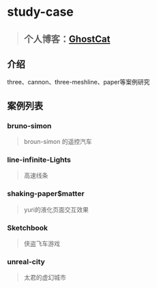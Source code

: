 # study-case

> ## 个人博客：[GhostCat](http://gcat.cc)

## 介绍
three、cannon、three-meshline、paper等案例研究
## 案例列表

### bruno-simon
> broun-simon 的遥控汽车
### line-infinite-Lights
> 高速线条

### shaking-paper$matter
> yuri的液化页面交互效果

### Sketchbook
> 侠盗飞车游戏

### unreal-city 
> 太君的虚幻城市